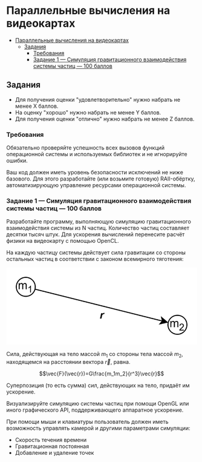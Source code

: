 # Параллельные вычисления на видеокартах

- [Параллельные вычисления на видеокартах](#параллельные-вычисления-на-видеокартах)
  - [Задания](#задания)
    - [Требования](#требования)
    - [Задание 1 — Симуляция гравитационного взаимодействия системы частиц — 100 баллов](#задание-1--симуляция-гравитационного-взаимодействия-системы-частиц--100-баллов)

## Задания

- Для получения оценки "удовлетворительно" нужно набрать не менее X баллов.
- На оценку "хорошо" нужно набрать не менее Y баллов.
- Для получения оценки "отлично" нужно набрать не менее Z баллов.

### Требования

Обязательно проверяйте успешность всех вызовов функций операционной системы и используемых библиотек
и не игнорируйте ошибки.

Ваш код должен иметь уровень безопасности исключений не ниже базового.
Для этого разработайте (или возьмите готовую) RAII-обёртку, автоматизирующую
управление ресурсами операционной системы.

### Задание 1 — Симуляция гравитационного взаимодействия системы частиц — 100 баллов

Разработайте программу, выполняющую симуляцию гравитационного взаимодействия
системы из N частиц.
Количество частиц составляет десятки тысяч штук.
Для ускорения вычислений перенесите расчёт физики на видеокарту с помощью OpenCL.

На каждую частицу системы действует сила гравитации со стороны остальных частиц в соответствии с законом всемирного тяготения:

![alt text](images/gravity.png)

Сила, действующая на тело массой $m_1$ со стороны тела массой $m_2$,
находящемся на расстоянии вектора $\vec{r}$, равна.

$$\vec{F}(\vec{r})=G\frac{m_1m_2}{r^3}\vec{r}$$

Суперпозиция (то есть сумма) сил, действующих на тело, придаёт им ускорение.

Визуализируйте симуляцию системы частиц при помощи OpenGL или иного графического API, поддерживающего аппаратное ускорение.

При помощи мыши и клавиатуры пользователь должен иметь возможность управлять
камерой и другими параметрами симуляции:

- Скорость течения времени
- Гравитационная постоянная
- Добавление и удаление точек
